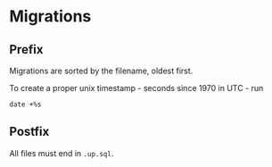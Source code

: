 # Migrations

## Prefix
Migrations are sorted by the filename, oldest first.

To create a proper unix timestamp - seconds since 1970 in UTC - run
```shell
date +%s
```

## Postfix

All files must end in `.up.sql`.


